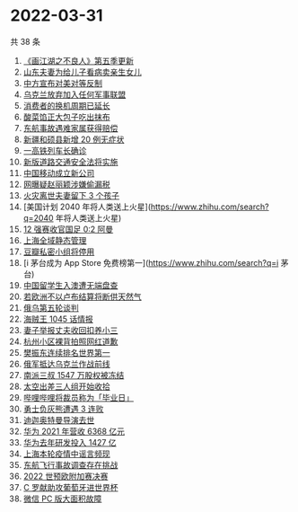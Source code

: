 # 2022-03-31

共 38 条

<!-- BEGIN ZHIHUSEARCH -->
<!-- 最后更新时间 Thu Mar 31 2022 19:11:35 GMT+0800 (China Standard Time) -->
1. [《画江湖之不良人》第五季更新](https://www.zhihu.com/search?q=画江湖之不良人)
1. [山东夫妻为给儿子看病卖亲生女儿](https://www.zhihu.com/search?q=为儿子看病卖亲生女儿)
1. [中方宣布对美对等反制](https://www.zhihu.com/search?q=中方宣布对美对等反制)
1. [乌克兰放弃加入任何军事联盟](https://www.zhihu.com/search?q=乌克兰)
1. [消费者的换机周期已延长](https://www.zhihu.com/search?q=换机)
1. [酸菜馅正大包子吃出抹布](https://www.zhihu.com/search?q=正大包子)
1. [东航事故遇难家属获得赔偿](https://www.zhihu.com/search?q=东航飞行事故遇难家属)
1. [新疆和硕县新增 20 例无症状](https://www.zhihu.com/search?q=新疆疫情)
1. [一高铁列车长确诊](https://www.zhihu.com/search?q=高铁列车长确诊)
1. [新版道路交通安全法将实施](https://www.zhihu.com/search?q=道路交通安全法)
1. [中国移动成立新公司](https://www.zhihu.com/search?q=中移金科)
1. [网曝疑赵丽颖涉嫌偷漏税](https://www.zhihu.com/search?q=赵丽颖)
1. [火灾离世夫妻留下 3 个孩子](https://www.zhihu.com/search?q=南京火灾夫妻)
1. [美国计划 2040 年将人类送上火星](https://www.zhihu.com/search?q=2040 年将人类送上火星)
1. [12 强赛收官国足 0:2 阿曼](https://www.zhihu.com/search?q=国足)
1. [上海全域静态管理](https://www.zhihu.com/search?q=上海全域静态管理)
1. [豆瓣私密小组将停用](https://www.zhihu.com/search?q=豆瓣私密小组)
1. [i 茅台成为 App Store 免费榜第一](https://www.zhihu.com/search?q=i 茅台)
1. [中国留学生入澳遭无端盘查](https://www.zhihu.com/search?q=中国留学生入澳)
1. [若欧洲不以卢布结算将断供天然气](https://www.zhihu.com/search?q=俄罗斯断供)
1. [俄乌第五轮谈判](https://www.zhihu.com/search?q=第五轮谈判)
1. [海贼王 1045 话情报](https://www.zhihu.com/search?q=海贼王)
1. [妻子举报丈夫收回扣养小三](https://www.zhihu.com/search?q=妻子实名举报丈夫)
1. [杭州小区裸背拍照网红道歉](https://www.zhihu.com/search?q=裸背拍照道歉)
1. [樊振东连续排名世界第一](https://www.zhihu.com/search?q=樊振东)
1. [俄军抵达乌克兰作战前线](https://www.zhihu.com/search?q=俄军抵达乌克兰作战前线)
1. [南派三叔 1547 万股权被冻结](https://www.zhihu.com/search?q=南派三叔)
1. [太空出差三人组开始收拾](https://www.zhihu.com/search?q=太空出差)
1. [哔哩哔哩将裁员称为「毕业日」](https://www.zhihu.com/search?q=哔哩哔哩)
1. [勇士负灰熊遭遇 3 连败](https://www.zhihu.com/search?q=勇士)
1. [迪迦奥特曼导演去世](https://www.zhihu.com/search?q=迪迦奥特曼)
1. [华为 2021 年营收 6368 亿元](https://www.zhihu.com/search?q=华为业绩说明会)
1. [华为去年研发投入 1427 亿](https://www.zhihu.com/search?q=华为研发投入)
1. [上海本轮疫情中谣言频现](https://www.zhihu.com/search?q=上海疫情谣言)
1. [东航飞行事故调查存在挑战](https://www.zhihu.com/search?q=东航飞行事故调查)
1. [2022 世预欧附加赛决赛](https://www.zhihu.com/search?q=世预欧附加赛决赛)
1. [C 罗献助攻葡萄牙进世界杯](https://www.zhihu.com/search?q=葡萄牙晋级世界杯)
1. [微信 PC 版大面积故障](https://www.zhihu.com/search?q=微信故障)
<!-- END ZHIHUSEARCH -->
